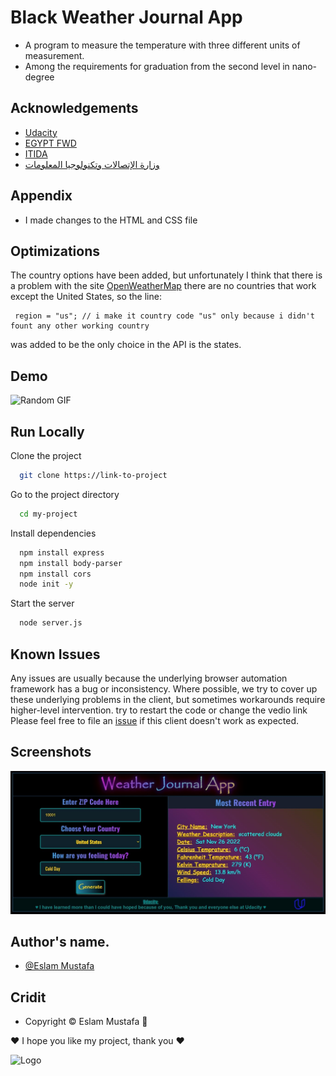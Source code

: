 
# Black Weather Journal App

* A program to measure the temperature with three different units of measurement.
* Among the requirements for graduation from the second level in nano-degree


## Acknowledgements

 - [Udacity](https://www.udacity.com/)
 - [EGYPT FWD](https://egfwd.com/?utm_source=googlesearch&utm_medium=ads&utm_campaign=branding&utm_adgroup=fwd&gclid=Cj0KCQiAj4ecBhD3ARIsAM4Q_jHmZXCkCy4Iy1F_Sjb2LZFvOEq9KGos0KSUszADXr0Uhx-772wwv9oaAidcEALw_wcB)
 - [ITIDA](https://itida.gov.eg/Arabic/Pages/default.aspx)
 - [وزارة الإتصالات وتكنولوجيا المعلومات](https://mcit.gov.eg/ar)


## Appendix

* I made changes to the HTML and CSS file

## Optimizations

The country options have been added, but unfortunately I think that there is a problem with the site [OpenWeatherMap](https://openweathermap.org/) there are no countries that work except the United States, so the line:
```
 region = "us"; // i make it country code "us" only because i didn't fount any other working country
```

was added to be the only choice in the API is the states.
## Demo

![Random GIF](https://media.giphy.com/media/MFmM2tWXL192oVKxUT/giphy.gif)


## Run Locally

Clone the project

```bash
  git clone https://link-to-project
```

Go to the project directory

```bash
  cd my-project
```

Install dependencies

```bash
  npm install express
  npm install body-parser
  npm install cors
  node init -y
```

Start the server

```bash
  node server.js
```


## Known Issues

Any issues are usually because the underlying browser automation framework has a
bug or inconsistency. Where possible, we try to cover up these underlying
problems in the client, but sometimes workarounds require higher-level
intervention.
try to restart the code or change the vedio link
Please feel free to file an [issue][issue] if this client doesn't work as
expected.

[issue]: https://github.com/LeaDer-E/Weather-Journal-App/issues/new


## Screenshots

![App Screenshot](https://raw.githubusercontent.com/LeaDer-E/Weather-Journal-App/main/WJA.jpg?token=GHSAT0AAAAAAB3VCNAZUDVQLBHRYEVYB2TOY4CAKDA)


## Author's name.
- [@Eslam Mustafa](https://github.com/LeaDer-E/)


## Cridit

- Copyright © Eslam Mustafa 🌹


♥ I hope you like my project, thank you ♥


![Logo](https://s3-us-west-1.amazonaws.com/udacity-content/rebrand/svg/logo.min.svg)
